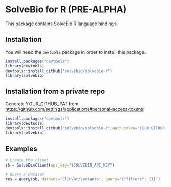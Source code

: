 # SolveBio for R (PRE-ALPHA)

This package contains SolveBio R language bindings.


## Installation

You will need the `devtools` package in order to install this package.

````R
install.packages("devtools")
library(devtools)
devtools::install_github("solvebio/solvebio-r")
library(solvebio)
````

## Installation from a private repo

Generate YOUR_GITHUB_PAT from https://github.com/settings/applications#personal-access-tokens

````R
install.packages("devtools")
library(devtools)
devtools::install_github("solvebio/solvebio-r",auth_token="YOUR_GITHUB_PAT")
library(solvebio)
````

## Examples

````R
# Create the client
sb = SolveBioClient(api_key="$SOLVEBIO_API_KEY")

# Query a dataset
res = query(sb, dataset='ClinVar/Variants', query='{"filters": {}}')
````

